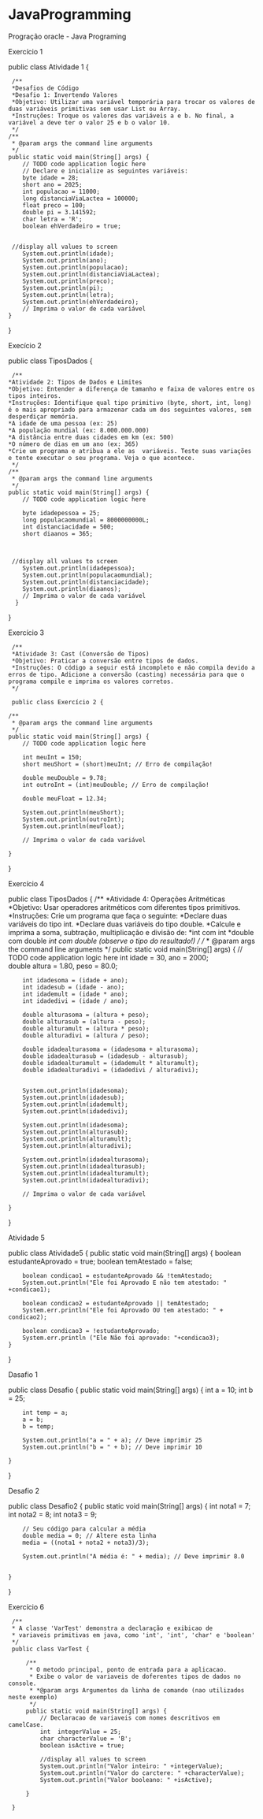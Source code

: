 # JavaProgramming
Progração oracle - Java Programing

Exercício 1


public class Atividade 1 {
     
     /**
     *Desafios de Código
     *Desafio 1: Invertendo Valores
     *Objetivo: Utilizar uma variável temporária para trocar os valores de duas variáveis primitivas sem usar List ou Array.
     *Instruções: Troque os valores das variáveis a e b. No final, a variável a deve ter o valor 25 e b o valor 10.
     */
    /**
     * @param args the command line arguments
     */
    public static void main(String[] args) {
        // TODO code application logic here
        // Declare e inicialize as seguintes variáveis:
        byte idade = 28;
        short ano = 2025;
        int populacao = 11000;
        long distanciaViaLactea = 100000;
        float preco = 100;
        double pi = 3.141592;
        char letra = 'R';
        boolean ehVerdadeiro = true;
        
        
     //display all values to screen
        System.out.println(idade);
        System.out.println(ano);
        System.out.println(populacao);
        System.out.println(distanciaViaLactea);
        System.out.println(preco);
        System.out.println(pi);
        System.out.println(letra);
        System.out.println(ehVerdadeiro);
        // Imprima o valor de cada variável
    }
    
}

Execício 2

public class TiposDados {

     /**
    *Atividade 2: Tipos de Dados e Limites
    *Objetivo: Entender a diferença de tamanho e faixa de valores entre os tipos inteiros.
    *Instruções: Identifique qual tipo primitivo (byte, short, int, long) é o mais apropriado para armazenar cada um dos seguintes valores, sem desperdiçar memória.
    *A idade de uma pessoa (ex: 25)
    *A população mundial (ex: 8.000.000.000)
    *A distância entre duas cidades em km (ex: 500)
    *O número de dias em um ano (ex: 365)
    *Crie um programa e atribua a ele as  variáveis. Teste suas variações e tente executar o seu programa. Veja o que acontece. 
     */
    /**
     * @param args the command line arguments
     */
    public static void main(String[] args) {
        // TODO code application logic here
        
        byte idadepessoa = 25;
        long populacaomundial = 8000000000L;
        int distanciacidade = 500;
        short diaanos = 365;

        
        
     //display all values to screen
        System.out.println(idadepessoa);
        System.out.println(populacaomundial);
        System.out.println(distanciacidade);
        System.out.println(diaanos);
        // Imprima o valor de cada variável
      }  
}

Exercício 3

     /**
     *Atividade 3: Cast (Conversão de Tipos)
     *Objetivo: Praticar a conversão entre tipos de dados.
     *Instruções: O código a seguir está incompleto e não compila devido a erros de tipo. Adicione a conversão (casting) necessária para que o programa compile e imprima os valores corretos.
     */
     
     public class Exercício 2 {

    /**
     * @param args the command line arguments
     */
    public static void main(String[] args) {
        // TODO code application logic here
        
        int meuInt = 150;
        short meuShort = (short)meuInt; // Erro de compilação!
        
        double meuDouble = 9.78;
        int outroInt = (int)meuDouble; // Erro de compilação!

        double meuFloat = 12.34;
        
        System.out.println(meuShort);
        System.out.println(outroInt);
        System.out.println(meuFloat);

        // Imprima o valor de cada variável

    }
    
}

Exercício 4
   
public class TiposDados {
    /**
    *Atividade 4: Operações Aritméticas
    *Objetivo: Usar operadores aritméticos com diferentes tipos primitivos.
    *Instruções: Crie um programa que faça o seguinte:
    *Declare duas variáveis do tipo int.
    *Declare duas variáveis do tipo double.
    *Calcule e imprima a soma, subtração, multiplicação e divisão de:
    *int com int
    *double com double
    *int com double (observe o tipo do resultado!)
     */
    /**
     * @param args the command line arguments
     */
    public static void main(String[] args) {
        // TODO code application logic here
        int idade = 30, ano = 2000;  
        double altura = 1.80, peso = 80.0;
        
        int idadesoma = (idade + ano);
        int idadesub = (idade - ano);
        int idademult = (idade * ano);
        int idadedivi = (idade / ano); 
        
        double alturasoma = (altura + peso);
        double alturasub = (altura - peso);
        double alturamult = (altura * peso);
        double alturadivi = (altura / peso); 
        
        double idadealturasoma = (idadesoma + alturasoma);
        double idadealturasub = (idadesub - alturasub);
        double idadealturamult = (idademult * alturamult);
        double idadealturadivi = (idadedivi / alturadivi);

        
        System.out.println(idadesoma);
        System.out.println(idadesub);
        System.out.println(idademult);
        System.out.println(idadedivi);
        
        System.out.println(idadesoma);
        System.out.println(alturasub);
        System.out.println(alturamult);
        System.out.println(alturadivi);
        
        System.out.println(idadealturasoma);
        System.out.println(idadealturasub);
        System.out.println(idadealturamult);
        System.out.println(idadealturadivi);

        // Imprima o valor de cada variável

    }
    
}

Atividade 5   

public class Atividade5 {
    public static void main(String[] args) {
        boolean estudanteAprovado = true;
        boolean temAtestado = false;

        boolean condicao1 = estudanteAprovado && !temAtestado;
        System.out.println("Ele foi Aprovado E não tem atestado: " +condicao1);

        boolean condicao2 = estudanteAprovado || temAtestado;
        System.err.println("Ele foi Aprovado OU tem atestado: " + condicao2);

        boolean condicao3 = !estudanteAprovado;
        System.err.println ("Ele Não foi aprovado: "+condicao3);
    }
}

Dasafio 1

public class Desafio {
    public static void main(String[] args) {
        int a = 10;
        int b = 25;
        
        int temp = a;
        a = b;
        b = temp;

        System.out.println("a = " + a); // Deve imprimir 25
        System.out.println("b = " + b); // Deve imprimir 10

    }
}

Desafio 2
   
public class Desafio2 {
    public static void main(String[] args) {
        int nota1 = 7;
        int nota2 = 8;
        int nota3 = 9;
        
        // Seu código para calcular a média
        double media = 0; // Altere esta linha
        media = ((nota1 + nota2 + nota3)/3);
        
        System.out.println("A média é: " + media); // Deve imprimir 8.0


    }
}

Exercício 6
     
     /**
     * A classe 'VarTest' demonstra a declaração e exibicao de
     * variaveis primitivas em java, como 'int', 'int', 'char' e 'boolean'
     */
     public class VarTest {
     
         /**
          * O metodo principal, ponto de entrada para a aplicacao.
          * Exibe o valor de variaveis de doferentes tipos de dados no console.
          * *@param args Argumentos da linha de comando (nao utilizados neste exemplo)
          */
         public static void main(String[] args) {
             // Declaracao de variaveis com nomes descritivos em camelCase.
             int  integerValue = 25;
             char characterValue = 'B';
             boolean isActive = true;
             
             //display all values to screen
             System.out.println("Valor inteiro: " +integerValue);
             System.out.println("Valor do carctere: " +characterValue);
             System.out.println("Valor booleano: " +isActive);
     
         }
         
     }
